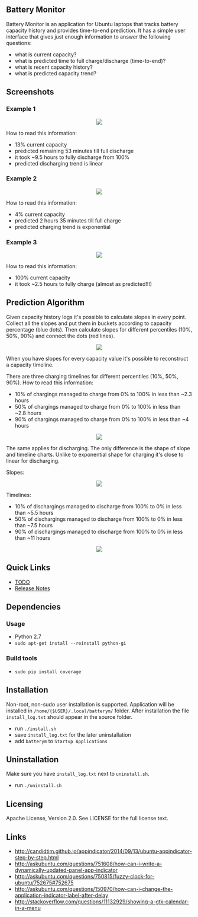 Battery Monitor
-------------

Battery Monitor is an application for Ubuntu laptops that tracks battery capacity history and provides time-to-end prediction. It has a simple user interface that gives just enough information to answer the following questions:

- what is current capacity?
- what is predicted time to full charge/discharge (time-to-end)?
- what is recent capacity history?
- what is predicted capacity trend?


## Screenshots

### Example 1

<div style="text-align:center"><img src ="img/batterym_1.png" /></div>

How to read this information:

- 13% current capacity
- predicted remaining 53 minutes till full discharge
- it took ~9.5 hours to fully discharge from 100%
- predicted discharging trend is linear

### Example 2

<div style="text-align:center"><img src ="img/batterym_2.png" /></div>

How to read this information:

- 4% current capacity
- predicted 2 hours 35 minutes till full charge
- predicted charging trend is exponential

### Example 3

<div style="text-align:center"><img src ="img/batterym_3.png" /></div>

How to read this information:

- 100% current capacity
- it took ~2.5 hours to fully charge (almost as predicted!!!)

## Prediction Algorithm

Given capacity history logs it's possible to calculate slopes in every point. Collect all the slopes and put them in buckets according to capacity percentage (blue dots). Then calculate slopes for different percentiles (10%, 50%, 90%) and connect the dots (red lines).

<div style="text-align:center"><img src ="img/slopes_charge.png" /></div>

When you have slopes for every capacity value it's possible to reconstruct a capacity timeline. 

There are three charging timelines for different percentiles (10%, 50%, 90%). How to read this information:

- 10% of chargings managed to charge from 0% to 100% in less than ~2.3 hours
- 50% of chargings managed to charge from 0% to 100% in less than ~2.8 hours
- 90% of chargings managed to charge from 0% to 100% in less than ~4 hours

<div style="text-align:center"><img src ="img/reconstructed_charge.png" /></div>

The same applies for discharging. The only difference is the shape of slope and timeline charts. Unlike to exponential shape for charging it's close to linear for discharging.

Slopes:
<div style="text-align:center"><img src ="img/slopes_discharge.png" /></div>

Timelines:

- 10% of dischargings managed to discharge from 100% to 0% in less than ~5.5 hours
- 50% of dischargings managed to discharge from 100% to 0% in less than ~7.5 hours
- 90% of dischargings managed to discharge from 100% to 0% in less than ~11 hours

<div style="text-align:center"><img src ="img/reconstructed_discharge.png" /></div>

## Quick Links

- [TODO](todo.md)
- [Release Notes](release-notes.md)

## Dependencies

### Usage

- Python 2.7
- `sudo apt-get install --reinstall python-gi`

### Build tools

- `sudo pip install coverage`

## Installation

Non-root, non-sudo user installation is supported. Application will be installed in `/home/{$USER}/.local/batterym/` folder. After installation the file `install_log.txt` should appear in the source folder.

- run `./install.sh`
- save `install_log.txt` for the later uninstallation
- add `batterym` to `Startup Applications`

## Uninstallation

Make sure you have `install_log.txt` next to `uninstall.sh`.

- run `./uninstall.sh`

## Licensing

Apache License, Version 2.0. See LICENSE for the full license text.

## Links

- http://candidtim.github.io/appindicator/2014/09/13/ubuntu-appindicator-step-by-step.html
- http://askubuntu.com/questions/751608/how-can-i-write-a-dynamically-updated-panel-app-indicator
- http://askubuntu.com/questions/750815/fuzzy-clock-for-ubuntu/752675#752675
- http://askubuntu.com/questions/150970/how-can-i-change-the-application-indicator-label-after-delay
- http://stackoverflow.com/questions/11132929/showing-a-gtk-calendar-in-a-menu
